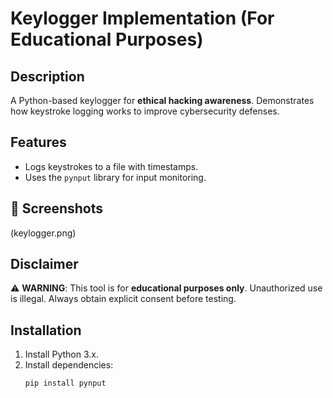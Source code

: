 # Keylogger Implementation (For Educational Purposes)

## Description
A Python-based keylogger for **ethical hacking awareness**. Demonstrates how keystroke logging works to improve cybersecurity defenses.

## Features
- Logs keystrokes to a file with timestamps.
- Uses the `pynput` library for input monitoring.

## 🔐 Screenshots
(keylogger.png)

## Disclaimer
⚠️ **WARNING**: This tool is for **educational purposes only**. Unauthorized use is illegal. Always obtain explicit consent before testing.

## Installation
1. Install Python 3.x.
2. Install dependencies:
   ```bash
   pip install pynput
